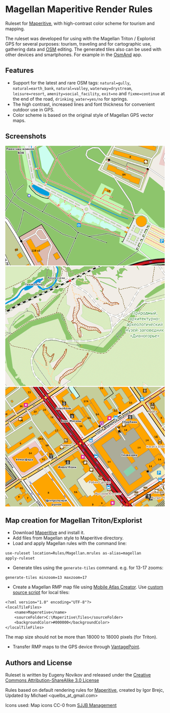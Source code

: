 # Magellan Maperitive Render Rules

Ruleset for [Maperitive](http://maperitive.net/), with high-contrast color scheme for tourism and mapping.

The ruleset was developed for using with the Magellan Triton / Explorist GPS for several purposes: tourism, traveling and for cartographic use, gathering data and [OSM](http://www.openstreetmap.org/) editing. The generated tiles also can be used with other devices and smartphones. For example in the [OsmAnd](http://osmand.net/) app.

## Features

* Support for the latest and rare OSM tags: `natural=gully`, `natural=earth_bank`, `natural=valley`, `waterway=drystream`, `leisure=resort`, `amenity=social_facility`, `exit=no` and `fixme=continue` at the end of the road, `drinking_water=yes/no` for springs.
* The high contrast, increased lines and font thickness for convenient outdoor use in GPS.
* Color scheme is based on the original style of Magellan GPS vector maps.

## Screenshots

![A](/Screenshots/a.png?raw=true)
![B](/Screenshots/b.png?raw=true)
![C](/Screenshots/c.png?raw=true)

## Map creation for Magellan Triton/Explorist

* Download [Maperitive](http://maperitive.net) and install it.
* Add files from Magellan style to Maperitive directory.
* Load and apply Magellan rules with the command line:

```
use-ruleset location=Rules/Magellan.mrules as-alias=magellan
apply-ruleset
```

* Generate tiles using the `generate-tiles` command. e.g. for 13-17 zooms:
```
generate-tiles minzoom=13 maxzoom=17
```

* Create a Magellan RMP map file using [Mobile Atlas Creator](http://mobac.sourceforge.net/). Use [custom source script](http://mobac.sourceforge.net/wiki/index.php/Custom_XML_Map_Sources) for local tiles:

```
<?xml version="1.0" encoding="UTF-8"?>
<localTileFiles>
	<name>Maperetive</name>
	<sourceFolder>C:\Maperitive\Tiles</sourceFolder>
	<backgroundColor>#000000</backgroundColor>
</localTileFiles>
```

The map size should not be more than 18000 to 18000 pixels (for Triton).

* Transfer RMP maps to the GPS device through [VantagePoint](http://www.magellangps.com/Store/VantagePoint_Software/VantagePoint).

## Authors and License

Ruleset is written by Eugeny Novikov and released under the [Creative Commons Attribution-ShareAlike 3.0 License](http://creativecommons.org/licenses/by-sa/3.0/)

Rules based on default rendering rules for [Maperitive](http://maperitive.net), created by Igor Brejc, Updated by Michael <quelbs_at_gmail.com>

Icons used: Map icons CC-0 from [SJJB Management](http://www.sjjb.co.uk/mapicons)

